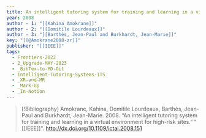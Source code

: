 ```yaml
---
title: An intelligent tutoring system for training and learning in a virtual environment for high-risk sites
year: 2008
author - 1: "[[Kahina Amokrane]]"
author - 2: "[[Domitile Lourdeaux]]"
author - 3: "[[Barthès, Jean-Paul and Burkhardt, Jean-Marie]]"
key: "[[@Amokrane2008-zr]]"
publisher: "[[IEEE]]"
tags:
  - Frontiers-2022
  - 2_Upgrade-MAY-2023
  - _BibTex-to-MD-Git
  - Intelligent-Tutoring-Systems-ITS
  - _XR-and-MR
  - _Mark-Up
  - _In-Notion
---
```


> [!Bibliography]
> Amokrane, Kahina, Domitile Lourdeaux, Barthès, Jean-Paul and Burkhardt, Jean-Marie. 2008. “An intelligent tutoring system for training and learning in a virtual environment for high-risk sites.” "[[IEEE]]". http://dx.doi.org/10.1109/ictai.2008.151